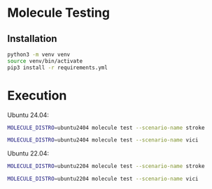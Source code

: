 # Molecule Testing

## Installation

```bash
python3 -m venv venv
source venv/bin/activate
pip3 install -r requirements.yml
```

# Execution

Ubuntu 24.04:
```bash
MOLECULE_DISTRO=ubuntu2404 molecule test --scenario-name stroke

MOLECULE_DISTRO=ubuntu2404 molecule test --scenario-name vici
```

Ubuntu 22.04:
```bash
MOLECULE_DISTRO=ubuntu2204 molecule test --scenario-name stroke

MOLECULE_DISTRO=ubuntu2204 molecule test --scenario-name vici
```
